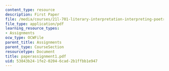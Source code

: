```yaml
---
content_type: resource
description: First Paper
file: /media/courses/21l-701-literary-interpretation-interpreting-poetry-fall-2003/53843b241fe202046cad2b1ffbb1e947_paperassignment1.pdf
file_type: application/pdf
learning_resource_types:
- Assignments
ocw_type: OCWFile
parent_title: Assignments
parent_type: CourseSection
resourcetype: Document
title: paperassignment1.pdf
uid: 53843b24-1fe2-0204-6cad-2b1ffbb1e947
---
```

